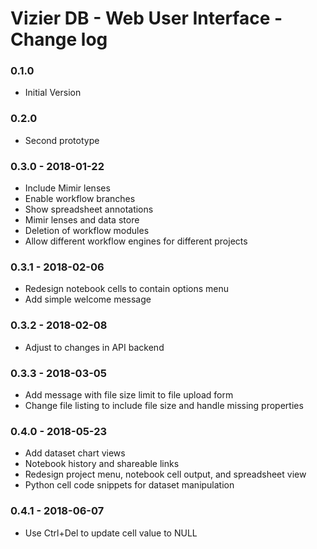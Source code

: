 # Vizier DB - Web User Interface - Change log

### 0.1.0

* Initial Version

### 0.2.0

* Second prototype

### 0.3.0 - 2018-01-22

* Include Mimir lenses
* Enable workflow branches
* Show spreadsheet annotations
* Mimir lenses and data store
* Deletion of workflow modules
* Allow different workflow engines for different projects

### 0.3.1 - 2018-02-06

* Redesign notebook cells to contain options menu
* Add simple welcome message

### 0.3.2 - 2018-02-08

* Adjust to changes in API backend

### 0.3.3 - 2018-03-05

* Add message with file size limit to file upload form
* Change file listing to include file size and handle missing properties

### 0.4.0 - 2018-05-23

* Add dataset chart views
* Notebook history and shareable links
* Redesign project menu, notebook cell output, and spreadsheet view
* Python cell code snippets for dataset manipulation

### 0.4.1 - 2018-06-07

* Use Ctrl+Del to update cell value to NULL
